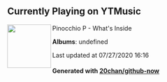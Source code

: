 ## Currently Playing on YTMusic

[<img align="left" width="100" src="https://i.ytimg.com/vi/GSpwTvYgFrM/sddefault.jpg?sqp=-oaymwEWCJADEOEBIAQqCghqEJQEGHgg6AJIWg&rs">](https://music.youtube.com/channel/UC5wuMuauYXlJWp0_LZyWG1w)

Pinocchio P - What's Inside

**Albums**: undefined

Last updated at 07/27/2020 16:16

#### Generated with [20chan/github-now](https://github.com/20chan/github-now)


<!--
**20chan/20chan** is a ✨ _special_ ✨ repository because its `README.md` (this file) appears on your GitHub profile.

Here are some ideas to get you started:

- 🔭 I’m currently working on ...
- 🌱 I’m currently learning ...
- 👯 I’m looking to collaborate on ...
- 🤔 I’m looking for help with ...
- 💬 Ask me about ...
- 📫 How to reach me: ...
- 😄 Pronouns: ...
- ⚡ Fun fact: ...
-->
